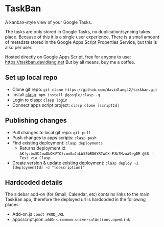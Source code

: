 # TaskBan
A kanban-style view of your Google Tasks.

The tasks are only stored in Google Tasks, no duplication/syncing takes place. Because of this it is a single user experience.
There is a small amount of metadata stored in the Google Apps Script Properties Service, but this is also per user.

Hosted directly on Google Apps Script, free for anyone to use: https://taskban.davidlang.net
But by all means, buy me a coffee.
<aside>
<script type='text/javascript' src='https://storage.ko-fi.com/cdn/widget/Widget_2.js'></script><script type='text/javascript'>kofiwidget2.init('Buy Me a Ko-fi', '#29abe0', 'K3K21PCIK');kofiwidget2.draw();</script> 
 </aside>

## Set up local repo
* Clone git repo: `git clone https://github.com/davidlang42/taskban.git`
* Install [clasp](https://developers.google.com/apps-script/guides/clasp): `npm install @google/clasp -g`
* Login to clasp: `clasp login`
* Connect apps script project: `clasp clone [scriptId]`

## Publishing changes
* Pull changes to local git repo: `git pull`
* Push changes to apps scripts: `clasp push`
* Find existing deployment: `clasp deployments`
  * Returns deployment id: `AKfycbxSDJouDbOKVTQ3cnnGaJaLW5EbR86YRTwCX-PJb7Mvua9egDM @58 - Test via Clasp`
* Create version & update existing deployment: `clasp deploy -i [deploymentId] -d "[description]"`

## Hardcoded details
The sidebar add-on (for Gmail, Calendar, etc) contains links to the main TaskBan app, therefore the deployed url is hardcoded in the following places:
* Add-on.js `const PROD_URL`
* appsscript.json `addOns.common.universalActions.openLink`
